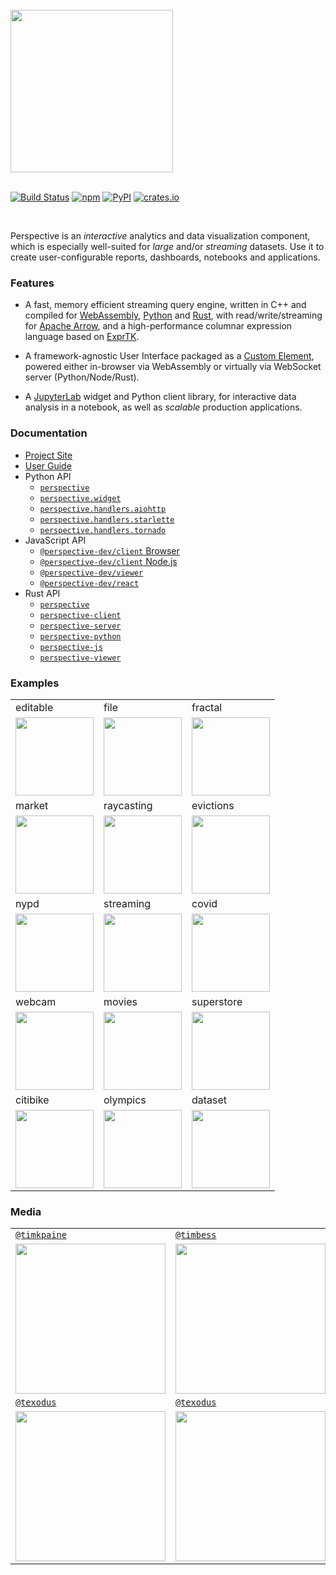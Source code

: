 <br />
<a href="https://perspective-dev.github.io">
<picture>
<source media="(prefers-color-scheme: dark)" srcset="https://github.com/perspective-dev/perspective/raw/master/docs/static/svg/perspective-logo-dark.svg?raw=true">
<img width="260" src="https://github.com/perspective-dev/perspective/raw/master/docs/static/svg/perspective-logo-light.svg?raw=true">
</picture>
</a>
<br/><br/>

[![Build Status](https://img.shields.io/github/actions/workflow/status/perspective-dev/perspective/build.yaml?event=push&style=for-the-badge)](https://github.com/perspective-dev/perspective/actions/workflows/build.yaml)
[![npm](https://img.shields.io/npm/v/@perspective-dev/client.svg?style=for-the-badge)](https://www.npmjs.com/package/@perspective-dev/client)
[![PyPI](https://img.shields.io/pypi/v/perspective-python.svg?style=for-the-badge)](https://pypi.python.org/pypi/perspective-python)
[![crates.io](https://img.shields.io/crates/v/perspective?style=for-the-badge)](https://crates.io/crates/perspective)

<br/>

Perspective is an <i>interactive</i> analytics and data visualization component,
which is especially well-suited for <i>large</i> and/or <i>streaming</i>
datasets. Use it to create user-configurable reports, dashboards, notebooks and
applications.

### Features

- A fast, memory efficient streaming query engine, written in C++ and compiled
  for [WebAssembly](https://webassembly.org/), [Python](https://www.python.org/)
  and [Rust](https://www.rust-lang.org/), with read/write/streaming for
  [Apache Arrow](https://arrow.apache.org/), and a high-performance columnar
  expression language based on [ExprTK](https://github.com/ArashPartow/exprtk).

- A framework-agnostic User Interface packaged as a
  [Custom Element](https://developer.mozilla.org/en-US/docs/Web/Web_Components/Using_custom_elements),
  powered either in-browser via WebAssembly or virtually via WebSocket server
  (Python/Node/Rust).

- A [JupyterLab](https://jupyter.org/) widget and Python client library, for
  interactive data analysis in a notebook, as well as _scalable_ production
  applications.

### Documentation

- [Project Site](https://perspective-dev.github.io/)
- [User Guide](https://perspective-dev.github.io/guide/)
- Python API
    - [`perspective`](https://perspective-dev.github.io/python/index.html)
    - [`perspective.widget`](https://perspective-dev.github.io/python/perspective/widget.html)
    - [`perspective.handlers.aiohttp`](https://perspective-dev.github.io/python/perspective/handlers/aiohttp.htm)
    - [`perspective.handlers.starlette`](https://perspective-dev.github.io/python/perspective/handlers/starlett.htm)
    - [`perspective.handlers.tornado`](https://perspective-dev.github.io/python/perspective/handlers/tornado.htm)
- JavaScript API
    - [`@perspective-dev/client` Browser](https://perspective-dev.github.io/browser/modules/src_ts_perspective.browser.ts.html)
    - [`@perspective-dev/client` Node.js](https://perspective-dev.github.io/node/modules/src_ts_perspective.node.ts.html)
    - [`@perspective-dev/viewer`](https://perspective-dev.github.io/viewer/modules/perspective-viewer.html)
    - [`@perspective-dev/react`](https://perspective-dev.github.io/react/index.html)
- Rust API
    - [`perspective`](https://docs.rs/perspective/latest/perspective/)
    - [`perspective-client`](https://docs.rs/perspective-client/latest/perspective_client/)
    - [`perspective-server`](https://docs.rs/perspective-server/latest/perspective_server/)
    - [`perspective-python`](https://docs.rs/perspective-python/latest/perspective_python/)
    - [`perspective-js`](https://docs.rs/perspective-js/latest/perspective_js/)
    - [`perspective-viewer`](https://docs.rs/perspective-viewer/latest/perspective_viewer/)

### Examples

<!-- Examples -->
<table><tbody><tr><td>editable</td><td>file</td><td>fractal</td></tr><tr><td><a href="https://perspective-dev.github.io/block?example=editable"><img height="125" src="https://perspective-dev.github.io/blocks/editable/preview.png?"></img></a></td><td><a href="https://perspective-dev.github.io/block?example=file"><img height="125" src="https://perspective-dev.github.io/blocks/file/preview.png?"></img></a></td><td><a href="https://perspective-dev.github.io/block?example=fractal"><img height="125" src="https://perspective-dev.github.io/blocks/fractal/preview.png?"></img></a></td></tr><tr><td>market</td><td>raycasting</td><td>evictions</td></tr><tr><td><a href="https://perspective-dev.github.io/block?example=market"><img height="125" src="https://perspective-dev.github.io/blocks/market/preview.png?"></img></a></td><td><a href="https://perspective-dev.github.io/block?example=raycasting"><img height="125" src="https://perspective-dev.github.io/blocks/raycasting/preview.png?"></img></a></td><td><a href="https://perspective-dev.github.io/block?example=evictions"><img height="125" src="https://perspective-dev.github.io/blocks/evictions/preview.png?"></img></a></td></tr><tr><td>nypd</td><td>streaming</td><td>covid</td></tr><tr><td><a href="https://perspective-dev.github.io/block?example=nypd"><img height="125" src="https://perspective-dev.github.io/blocks/nypd/preview.png?"></img></a></td><td><a href="https://perspective-dev.github.io/block?example=streaming"><img height="125" src="https://perspective-dev.github.io/blocks/streaming/preview.png?"></img></a></td><td><a href="https://perspective-dev.github.io/block?example=covid"><img height="125" src="https://perspective-dev.github.io/blocks/covid/preview.png?"></img></a></td></tr><tr><td>webcam</td><td>movies</td><td>superstore</td></tr><tr><td><a href="https://perspective-dev.github.io/block?example=webcam"><img height="125" src="https://perspective-dev.github.io/blocks/webcam/preview.png?"></img></a></td><td><a href="https://perspective-dev.github.io/block?example=movies"><img height="125" src="https://perspective-dev.github.io/blocks/movies/preview.png?"></img></a></td><td><a href="https://perspective-dev.github.io/block?example=superstore"><img height="125" src="https://perspective-dev.github.io/blocks/superstore/preview.png?"></img></a></td></tr><tr><td>citibike</td><td>olympics</td><td>dataset</td></tr><tr><td><a href="https://perspective-dev.github.io/block?example=citibike"><img height="125" src="https://perspective-dev.github.io/blocks/citibike/preview.png?"></img></a></td><td><a href="https://perspective-dev.github.io/block?example=olympics"><img height="125" src="https://perspective-dev.github.io/blocks/olympics/preview.png?"></img></a></td><td><a href="https://perspective-dev.github.io/block?example=dataset"><img height="125" src="https://perspective-dev.github.io/blocks/dataset/preview.png?"></img></a></td></tr></tbody></table>
<!-- Examples -->

### Media

<table><tbody>
<tr>
<td><a href="https://github.com/timkpaine"><code>@timkpaine</code></a></td>
<td><a href="https://github.com/timbess"><code>@timbess</code></a></td>
<td><a href="https://github.com/sc1f"><code>@sc1f</code></a></td>
</tr>
<tr>
<td><a href="https://www.youtube.com/watch?v=v5Y5ftlGNhU"><img width="240" src="https://img.youtube.com/vi/v5Y5ftlGNhU/0.jpg" /></a></td>
<td><a href="https://www.youtube.com/watch?v=lDpIu4dnp78"><img width="240" src="https://img.youtube.com/vi/lDpIu4dnp78/0.jpg" /></a></td>
<td><a href="https://www.youtube.com/watch?v=IO-HJsGdleE"><img width="240"  src="https://img.youtube.com/vi/IO-HJsGdleE/0.jpg" /></a></td>
</tr>
<tr>
<td><a href="https://github.com/texodus"><code>@texodus</code></a></td>
<td><a href="https://github.com/texodus"><code>@texodus</code></a></td>
<td></td>
</tr>
<tr>
<td><a href="https://www.youtube.com/watch?v=no0qChjvdgQ"><img width="240" src="https://img.youtube.com/vi/no0qChjvdgQ/0.jpg" /></a></td>
<td><a href="https://www.youtube.com/watch?v=0ut-ynvBpGI"><img width="240" src="https://img.youtube.com/vi/0ut-ynvBpGI/0.jpg" /></a></td>
<td></td>
</tr>
</tbody></table>
